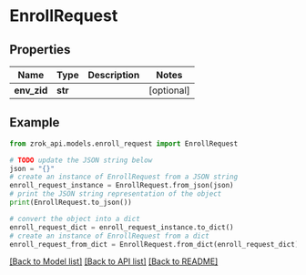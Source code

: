 # EnrollRequest


## Properties

Name | Type | Description | Notes
------------ | ------------- | ------------- | -------------
**env_zid** | **str** |  | [optional] 

## Example

```python
from zrok_api.models.enroll_request import EnrollRequest

# TODO update the JSON string below
json = "{}"
# create an instance of EnrollRequest from a JSON string
enroll_request_instance = EnrollRequest.from_json(json)
# print the JSON string representation of the object
print(EnrollRequest.to_json())

# convert the object into a dict
enroll_request_dict = enroll_request_instance.to_dict()
# create an instance of EnrollRequest from a dict
enroll_request_from_dict = EnrollRequest.from_dict(enroll_request_dict)
```
[[Back to Model list]](../README.md#documentation-for-models) [[Back to API list]](../README.md#documentation-for-api-endpoints) [[Back to README]](../README.md)


